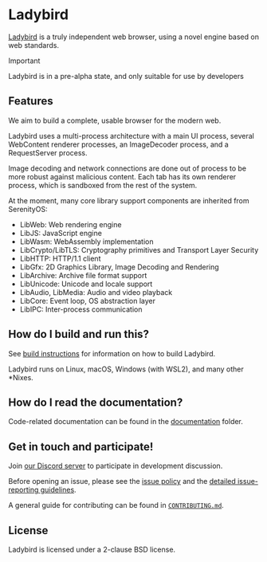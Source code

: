 # Ladybird

[Ladybird](https://ladybird.org) is a truly independent web browser, using a novel engine based on web standards.

> [!IMPORTANT]
> Ladybird is in a pre-alpha state, and only suitable for use by developers
>

## Features

We aim to build a complete, usable browser for the modern web.

Ladybird uses a multi-process architecture with a main UI process, several WebContent renderer processes,
an ImageDecoder process, and a RequestServer process.

Image decoding and network connections are done out of process to be more robust against malicious content.
Each tab has its own renderer process, which is sandboxed from the rest of the system.

At the moment, many core library support components are inherited from SerenityOS:

- LibWeb: Web rendering engine
- LibJS: JavaScript engine
- LibWasm: WebAssembly implementation
- LibCrypto/LibTLS: Cryptography primitives and Transport Layer Security
- LibHTTP: HTTP/1.1 client
- LibGfx: 2D Graphics Library, Image Decoding and Rendering
- LibArchive: Archive file format support
- LibUnicode: Unicode and locale support
- LibAudio, LibMedia: Audio and video playback
- LibCore: Event loop, OS abstraction layer
- LibIPC: Inter-process communication

## How do I build and run this?

See [build instructions](Documentation/BuildInstructionsLadybird.md) for information on how to build Ladybird.

Ladybird runs on Linux, macOS, Windows (with WSL2), and many other \*Nixes.

## How do I read the documentation?

Code-related documentation can be found in the [documentation](Documentation/) folder.

## Get in touch and participate!

Join [our Discord server](https://discord.gg/nvfjVJ4Svh) to participate in development discussion.

Before opening an issue, please see the [issue policy](CONTRIBUTING.md#issue-policy) and the [detailed issue-reporting guidelines](ISSUES.md).

A general guide for contributing can be found in [`CONTRIBUTING.md`](CONTRIBUTING.md).

## License

Ladybird is licensed under a 2-clause BSD license.
